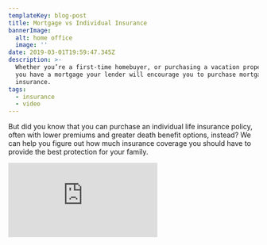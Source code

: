 ```yaml
---
templateKey: blog-post
title: Mortgage vs Individual Insurance
bannerImage:
  alt: home office
  image: ''
date: 2019-03-01T19:59:47.345Z
description: >-
  Whether you’re a first-time homebuyer, or purchasing a vacation property, if
  you have a mortgage your lender will encourage you to purchase mortgage
  insurance.
tags:
  - insurance
  - video
---
```

But did you know that you can purchase an individual life insurance policy, often with lower premiums and greater death benefit options, instead? We can help you figure out how much insurance coverage you should have to provide the best protection for your family.

<iframe class="FlexEmbed-content" src="https://player.vimeo.com/video/210055392" allowfullscreen="" frameborder="0"></iframe>
